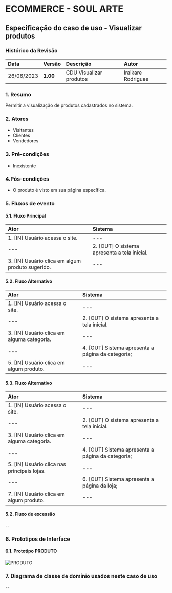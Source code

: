 # ECOMMERCE - SOUL ARTE

## Especificação do caso de uso - Visualizar produtos

### Histórico da Revisão 
|  Data  | Versão | Descrição | Autor |
|:-------|:-------|:----------|:------|
| 26/06/2023 | **1.00** | CDU Visualizar produtos | Iraikare Rodrigues |


### 1. Resumo 
Permitir a visualização de produtos cadastrados no sistema.


### 2. Atores 
- Visitantes
- Clientes
- Vendedores

### 3. Pré-condições
- Inexistente

### 4.Pós-condições
- O produto é visto em sua página específica.

### 5. Fluxos de evento

#### 5.1. Fluxo Principal 
|  Ator  | Sistema |
|:-------|:------- |
|1. [IN] Usuário acessa o site. | --- |
| --- |2. [OUT] O sistema apresenta a tela inicial.| --- |
|3. [IN] Usuário clica em algum produto sugerido. | --- |

#### 5.2. Fluxo Alternativo 
|  Ator  | Sistema |
|:-------|:------- |
|1. [IN] Usuário acessa o site. | --- |
| --- |2. [OUT] O sistema apresenta a tela inicial.| --- |
|3. [IN] Usuário clica em alguma categoria. | --- |
| --- |4. [OUT] Sistema apresenta a página da categoria;| --- |
|5. [IN] Usuário clica em algum produto. | --- |

#### 5.3. Fluxo Alternativo 
|  Ator  | Sistema |
|:-------|:------- |
|1. [IN] Usuário acessa o site. | --- |
| --- |2. [OUT] O sistema apresenta a tela inicial.| --- |
|3. [IN] Usuário clica em alguma categoria. | --- |
| --- |4. [OUT] Sistema apresenta a página da categoria;| --- |
|5. [IN] Usuário clica nas principais lojas. | --- |
| --- |6. [OUT] Sistema apresenta a página da loja;| --- |
|7. [IN] Usuário clica em algum produto. | --- |

#### 5.2. Fluxo de excessão 
--

### 6. Prototipos de Interface

#### 6.1. Prototipo PRODUTO
![PRODUTO](https://github.com/PI-InfoWeb-CNAT/2023-Soul_Arte/assets/101957823/8c86f3f4-a6a0-4d1e-912b-376a27599054)


### 7. Diagrama de classe de domínio usados neste caso de uso
--
